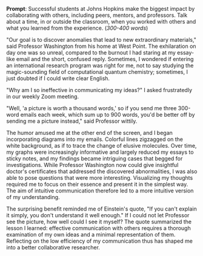 __Prompt__: Successful students at Johns Hopkins make the biggest impact by collaborating with others, including peers, mentors, and professors. Talk about a time, in or outside the classroom, when you worked with others and what you learned from the experience. (_300-400 words_)

"Our goal is to discover anomalies that lead to new extraordinary materials," said Professor Washington from his home at West Point. The exhilaration on day one was so unreal, compared to the burnout I had staring at my essay-like email and the short, confused reply. Sometimes, I wondered if entering an international research program was right for me, not to say studying the magic-sounding field of computational quantum chemistry; sometimes, I just doubted if I could write clear English.

"Why am I so ineffective in communicating my ideas?" I asked frustratedly in our weekly Zoom meeting.

"Well, 'a picture is worth a thousand words,' so if you send me three 300-word emails each week, which sum up to 900 words, you'd be better off by sending me a picture instead," said Professor wittily.

The humor amused me at the other end of the screen, and I began incorporating diagrams into my emails. Colorful lines zigzagged on the white background, as if to trace the change of elusive molecules. Over time, my graphs were increasingly informative and largely reduced my essays to sticky notes, and my findings became intriguing cases that begged for investigations. While Professor Washington now could give insightful doctor's certificates that addressed the discovered abnormalities, I was also able to pose questions that were more interesting. Visualizing my thoughts required me to focus on their essence and present it in the simplest way. The aim of intuitive communication therefore led to a more intuitive version of my understanding.

The surprising benefit reminded me of Einstein's quote, "If you can't explain it simply, you don't understand it well enough." If I could not let Professor see the picture, how well could I see it myself? The quote summarized the lesson I learned: effective communication with others requires a thorough examination of my own ideas and a minimal representation of them. Reflecting on the low efficiency of my communication thus has shaped me into a better collaborative researcher.